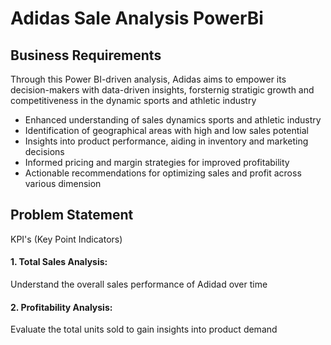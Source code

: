 # Adidas Sale Analysis PowerBi
## Business Requirements
Through this Power BI-driven analysis, Adidas aims to empower its decision-makers with data-driven insights, forsternig stratigic growth and competitiveness in the dynamic sports and athletic industry
- Enhanced understanding of sales dynamics sports and athletic industry
- Identification of geographical areas with high and low sales potential
- Insights into product performance, aiding in inventory and marketing decisions
- Informed pricing and margin strategies for improved profitability
- Actionable recommendations for optimizing sales and profit across various dimension


## Problem Statement
KPI's (Key Point Indicators)
#### 1. Total Sales Analysis:
  Understand the overall sales performance of Adidad over time
#### 2. Profitability Analysis:
  Evaluate the total units sold to gain insights into product demand
